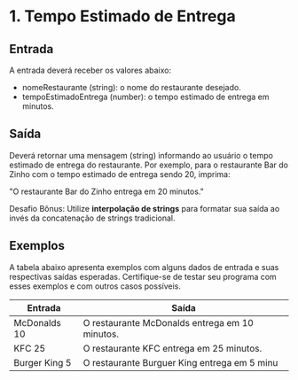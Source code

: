 # 1. Tempo Estimado de Entrega

## Entrada
A entrada deverá receber os valores abaixo:

 * nomeRestaurante (string): o nome do restaurante desejado.
 * tempoEstimadoEntrega (number): o tempo estimado de entrega em minutos.

## Saída
Deverá retornar uma mensagem (string) informando ao usuário o tempo estimado de entrega do restaurante. 
Por exemplo, para o restaurante Bar do Zinho com o tempo estimado de entrega sendo 20, imprima:

"O restaurante Bar do Zinho entrega em 20 minutos."

Desafio Bônus: Utilize **interpolação de strings** para formatar sua saída ao invés da concatenação de strings tradicional.

## Exemplos
A tabela abaixo apresenta exemplos com alguns dados de entrada e suas respectivas saídas esperadas. Certifique-se de testar seu programa com esses exemplos e com outros casos possíveis.

Entrada	 | Saída
-------- | -----------
McDonalds 10 |	O restaurante McDonalds entrega em 10 minutos.
KFC 25	 | O restaurante KFC entrega em 25 minutos.
Burger King 5	| O restaurante Burguer King entrega em 5 minu

